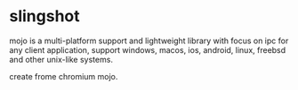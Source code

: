 # slingshot
mojo is a multi-platform support and lightweight library with focus on ipc for any client application, support windows, macos, ios, android, linux, freebsd and other unix-like systems.

create frome chromium mojo.
